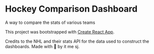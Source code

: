 # Hockey Comparison Dashboard
A way to compare the stats of various teams

This project was bootstrapped with [Create React App](https://github.com/facebook/create-react-app).

Credits to the NHL and their stats API for the data used to construct the dashboards. Made with <span>🦈</span> by it me sj.